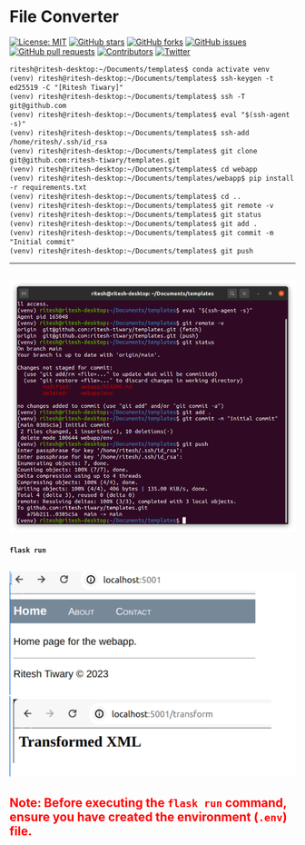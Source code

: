 # **File Converter**
[![License: MIT](https://img.shields.io/badge/License-MIT-yellow.svg)](https://opensource.org/licenses/MIT)
[![GitHub stars](https://img.shields.io/github/stars/ritesh-tiwary/templates.svg?style=social)](https://github.com/ritesh-tiwary/templates/stargazers)
[![GitHub forks](https://img.shields.io/github/forks/ritesh-tiwary/templates.svg?style=social)](https://github.com/ritesh-tiwary/templates/network/members)
[![GitHub issues](https://img.shields.io/github/issues/ritesh-tiwary/templates.svg)](https://github.com/ritesh-tiwary/templates/issues)
[![GitHub pull requests](https://img.shields.io/github/issues-pr/ritesh-tiwary/templates.svg)](https://github.com/ritesh-tiwary/templates/pulls)
[![Contributors](https://img.shields.io/github/contributors/ritesh-tiwary/templates.svg)](https://github.com/ritesh-tiwary/templates/graphs/contributors)
[![Twitter](https://img.shields.io/twitter/url?url=https%3A%2F%2Fgithub.com%2Fusername%2Frepository)](https://twitter.com/intent/tweet?text=Wow:&url=https%3A%2F%2Fgithub.com%2Fusername%2Frepository)

```console
ritesh@ritesh-desktop:~/Documents/templates$ conda activate venv
(venv) ritesh@ritesh-desktop:~/Documents/templates$ ssh-keygen -t ed25519 -C "[Ritesh Tiwary]"
(venv) ritesh@ritesh-desktop:~/Documents/templates$ ssh -T git@github.com
(venv) ritesh@ritesh-desktop:~/Documents/templates$ eval "$(ssh-agent -s)"
(venv) ritesh@ritesh-desktop:~/Documents/templates$ ssh-add /home/ritesh/.ssh/id_rsa
(venv) ritesh@ritesh-desktop:~/Documents/templates$ git clone git@github.com:ritesh-tiwary/templates.git
(venv) ritesh@ritesh-desktop:~/Documents/templates$ cd webapp
(venv) ritesh@ritesh-desktop:~/Documents/templates/webapp$ pip install -r requirements.txt
(venv) ritesh@ritesh-desktop:~/Documents/templates$ cd ..
(venv) ritesh@ritesh-desktop:~/Documents/templates$ git remote -v
(venv) ritesh@ritesh-desktop:~/Documents/templates$ git status
(venv) ritesh@ritesh-desktop:~/Documents/templates$ git add .
(venv) ritesh@ritesh-desktop:~/Documents/templates$ git commit -m "Initial commit"
(venv) ritesh@ritesh-desktop:~/Documents/templates$ git push
```
---
![git-hub](app/static/git-hub.png)
---
**`flask run`**

![webapp](app/static/webapp.png)
---
<span style="color:red">Note: Before executing the `flask run` command, ensure you have created the environment (`.env`) file.</span>
---
